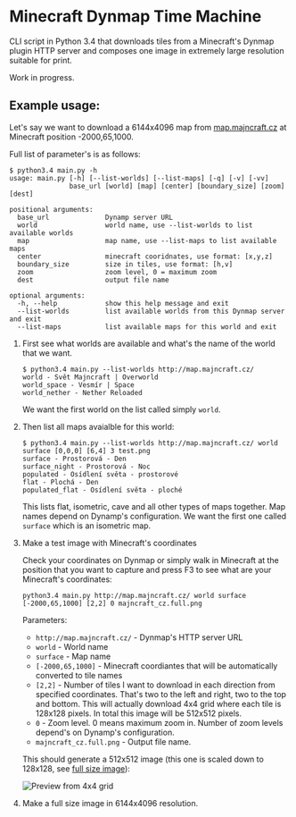 # Minecraft Dynmap Time Machine

CLI script in Python 3.4 that downloads tiles from a Minecraft's Dynmap plugin HTTP server and composes one image in extremely large resolution suitable for print.

Work in progress.

## Example usage:

Let's say we want to download a 6144x4096 map from [map.majncraft.cz](http://map.majncraft.cz/) at Minecraft position -2000,65,1000.

Full list of parameter's is as follows:

    $ python3.4 main.py -h
    usage: main.py [-h] [--list-worlds] [--list-maps] [-q] [-v] [-vv]
                   base_url [world] [map] [center] [boundary_size] [zoom] [dest]
    
    positional arguments:
      base_url              Dynamp server URL
      world                 world name, use --list-worlds to list available worlds
      map                   map name, use --list-maps to list available maps
      center                minecraft cooridnates, use format: [x,y,z]
      boundary_size         size in tiles, use format: [h,v]
      zoom                  zoom level, 0 = maximum zoom
      dest                  output file name
    
    optional arguments:
      -h, --help            show this help message and exit
      --list-worlds         list available worlds from this Dynmap server and exit
      --list-maps           list available maps for this world and exit

1. First see what worlds are available and what's the name of the world that we want.

   ```
   $ python3.4 main.py --list-worlds http://map.majncraft.cz/
   world - Svět Majncraft | Overworld
   world_space - Vesmír | Space
   world_nether - Nether Reloaded
   ```

   We want the first world on the list called simply `world`.

2. Then list all maps avaialble for this world:

   ```
   $ python3.4 main.py --list-worlds http://map.majncraft.cz/ world surface [0,0,0] [6,4] 3 test.png
   surface - Prostorová - Den
   surface_night - Prostorová - Noc
   populated - Osídlení světa - prostorové
   flat - Plochá - Den
   populated_flat - Osídlení světa - ploché
   ```
    
   This lists flat, isometric, cave and all other types of maps together. Map names depend on Dynamp's configuration. We want the first one called `surface` which is an isometric map.
   
3. Make a test image with Minecraft's coordinates

   Check your coordinates on Dynmap or simply walk in Minecraft at the position that you want to capture and press F3 to see what are your Minecraft's coordinates:
   
   ```
   python3.4 main.py http://map.majncraft.cz/ world surface [-2000,65,1000] [2,2] 0 majncraft_cz.full.png
   ```
   
   Parameters:
   
   - `http://map.majncraft.cz/` - Dynmap's HTTP server URL
   - `world` - World name
   - `surface` - Map name
   - `[-2000,65,1000]` - Minecraft coordiantes that will be automatically converted to tile names
   - `[2,2]` - Number of tiles I want to download in each direction from specified coordinates. That's two to the left and right, two to the top and bottom. This will actually download 4x4 grid where each tile is 128x128 pixels. In total this image will be 512x512 pixels.
   - `0` - Zoom level. 0 means maximum zoom in. Number of zoom levels depend's on Dynamp's configuration.
   - `majncraft_cz.full.png` - Output file name.
   
   This should generate a 512x512 image (this one is scaled down to 128x128, see [full size image](https://raw.githubusercontent.com/martinsik/minecraft-dynmap-timemachine/master/doc/majncraft_cz.512.png)):
   
   ![Preview from 4x4 grid](https://raw.githubusercontent.com/martinsik/minecraft-dynmap-timemachine/master/doc/majncraft_cz.128.png)
   
4. Make a full size image in 6144x4096 resolution.
   